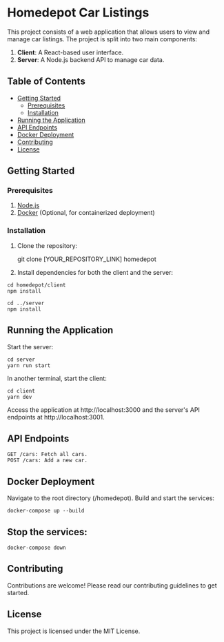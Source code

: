 # Homedepot Car Listings

This project consists of a web application that allows users to view and manage car listings. The project is split into two main components:

1. **Client**: A React-based user interface.
2. **Server**: A Node.js backend API to manage car data.

## Table of Contents

- [Getting Started](#getting-started)
  - [Prerequisites](#prerequisites)
  - [Installation](#installation)
- [Running the Application](#running-the-application)
- [API Endpoints](#api-endpoints)
- [Docker Deployment](#docker-deployment)
- [Contributing](#contributing)
- [License](#license)

## Getting Started

### Prerequisites

1. [Node.js](https://nodejs.org/)
2. [Docker](https://www.docker.com/) (Optional, for containerized deployment)

### Installation

1. Clone the repository:

	git clone [YOUR_REPOSITORY_LINK] homedepot

2. Install dependencies for both the client and the server:

```
cd homedepot/client
npm install
```

```
cd ../server
npm install
```

## Running the Application

Start the server:

```
cd server
yarn run start
```

In another terminal, start the client:

```
cd client
yarn dev
```

Access the application at http://localhost:3000 and the server's API endpoints at http://localhost:3001.

## API Endpoints

```
GET /cars: Fetch all cars.
POST /cars: Add a new car.
```

## Docker Deployment

Navigate to the root directory (/homedepot).
Build and start the services:

```
docker-compose up --build
```

## Stop the services:

```
docker-compose down
```

## Contributing
Contributions are welcome! Please read our contributing guidelines to get started.

## License
This project is licensed under the MIT License.